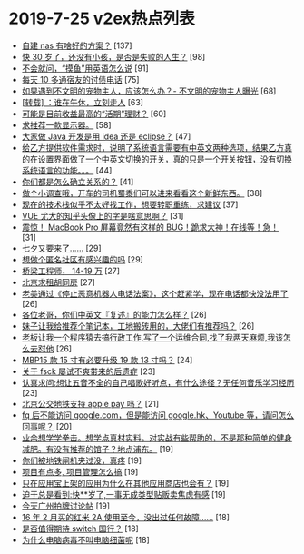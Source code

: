 # 2019-7-25 v2ex热点列表

+ [自建 nas 有啥好的方案？](https://www.v2ex.com/t/585968#reply137) [137]
+ [快 30 岁了，还没有小孩，是否是失败的人生？](https://www.v2ex.com/t/586094#reply98) [98]
+ [不会就问，“摸鱼”用英语怎么说](https://www.v2ex.com/t/586031#reply91) [91]
+ [每天 10 多通宿友的讨债电话](https://www.v2ex.com/t/586112#reply75) [75]
+ [如果遇到不文明的宠物主人，应该怎么办？- 不文明的宠物主人曝光](https://www.v2ex.com/t/586034#reply68) [68]
+ [[转载] ：谁在午休，立刻走人](https://www.v2ex.com/t/586148#reply63) [63]
+ [可能是目前收益最高的“活期”理财？](https://www.v2ex.com/t/585996#reply60) [60]
+ [求推荐一款显示器。](https://www.v2ex.com/t/586062#reply58) [58]
+ [大家做 Java 开发是用 idea 还是 eclipse？](https://www.v2ex.com/t/586151#reply47) [47]
+ [给乙方提供软件需求时，说明了系统语言需要有中英文两种选项，结果乙方真的在设置界面做了一个中英文切换的开关，真的只是一个开关按钮，没有切换系统语言的功能。。。](https://www.v2ex.com/t/586126#reply44) [44]
+ [你们都是怎么确立关系的？](https://www.v2ex.com/t/586137#reply41) [41]
+ [做个小调查哦，开车的司机蜀黍们可以进来看看这个新鲜东西。](https://www.v2ex.com/t/585969#reply38) [38]
+ [现在的技术栈似乎不太好找工作，想要转职重练，求建议](https://www.v2ex.com/t/586113#reply37) [37]
+ [VUE 尤大的知乎头像上的字是啥意思啊？](https://www.v2ex.com/t/586090#reply31) [31]
+ [震惊！ MacBook Pro 屏幕竟然有这样的 BUG！跪求大神！在线等！急！](https://www.v2ex.com/t/586097#reply31) [31]
+ [七夕又要来了......](https://www.v2ex.com/t/586008#reply29) [29]
+ [想做个匿名社区有感兴趣的吗](https://www.v2ex.com/t/586102#reply29) [29]
+ [桥梁工程师， 14-19 万](https://www.v2ex.com/t/586079#reply27) [27]
+ [北京求租胡同房](https://www.v2ex.com/t/585980#reply27) [27]
+ [老美通过《停止恶意机器人电话法案》，这个赶紧学，现在电话都快没法用了](https://www.v2ex.com/t/585993#reply26) [26]
+ [各位老哥，你们中英文『复述』的能力怎么样？](https://www.v2ex.com/t/585994#reply26) [26]
+ [妹子让我给推荐个笔记本，工地搬砖用的，大佬们有推荐吗？](https://www.v2ex.com/t/586067#reply26) [26]
+ [老板让我一个程序猿去搞行政工作,写了一个运维合同,找了我两天麻烦,我该怎么去怼他](https://www.v2ex.com/t/586147#reply26) [26]
+ [MBP15 款 15 寸有必要升级 19 款 13 寸吗？](https://www.v2ex.com/t/586000#reply24) [24]
+ [关于 fsck 屡试不爽带来的后遗症](https://www.v2ex.com/t/586019#reply23) [23]
+ [认真求问:想让五音不全的自己唱歌好听点，有什么途径？无任何音乐学习经历](https://www.v2ex.com/t/586157#reply23) [23]
+ [北京公交地铁支持 apple pay 吗？](https://www.v2ex.com/t/585967#reply21) [21]
+ [fq 后不能访问 google.com，但是能访问 google.hk、Youtube 等，请问怎么回事呢？](https://www.v2ex.com/t/585971#reply20) [20]
+ [业余想学学拳击。想学点真材实料，对实战有些帮助的，不是那种简单的健身减肥。有没有推荐的馆子？地点浦东。](https://www.v2ex.com/t/585988#reply19) [19]
+ [你们被地铁闸机夹过没，真疼](https://www.v2ex.com/t/586007#reply19) [19]
+ [项目有点多, 项目管理怎么搞](https://www.v2ex.com/t/586028#reply19) [19]
+ [只在应用宝上架的应用为什么在其他应用商店也会有？](https://www.v2ex.com/t/586061#reply19) [19]
+ [迫于总是看到:快**岁了,一事无成类型贴贩卖焦虑有感](https://www.v2ex.com/t/586116#reply19) [19]
+ [今天广州拍牌讨论帖](https://www.v2ex.com/t/585973#reply19) [19]
+ [16 年 2 月买的红米 2A 使用至今，没出过任何故障……](https://www.v2ex.com/t/586145#reply18) [18]
+ [是否值得期待 switch 国行？](https://www.v2ex.com/t/586188#reply18) [18]
+ [为什么电脑病毒不叫电脑细菌呢](https://www.v2ex.com/t/586193#reply18) [18]
